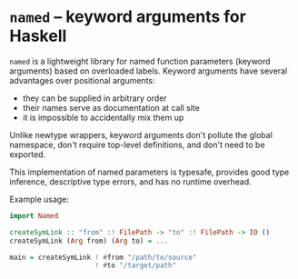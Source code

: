 # `named` – keyword arguments for Haskell

`named` is a lightweight library for named function parameters (keyword
arguments) based on overloaded labels. Keyword arguments have several
advantages over positional arguments:

* they can be supplied in arbitrary order
* their names serve as documentation at call site
* it is impossible to accidentally mix them up

Unlike newtype wrappers, keyword arguments don't pollute the global
namespace, don't require top-level definitions, and don't need to be
exported.

This implementation of named parameters is typesafe, provides good type
inference, descriptive type errors, and has no runtime overhead.

Example usage:

```haskell
import Named

createSymLink :: "from" :! FilePath -> "to" :! FilePath -> IO ()
createSymLink (Arg from) (Arg to) = ...

main = createSymLink ! #from "/path/to/source"
                     ! #to "/target/path"
```
